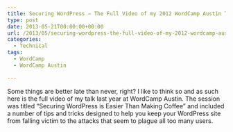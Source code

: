 ```yaml
---
title: Securing WordPress – The Full Video of my 2012 WordCamp Austin Talk
type: post
date: 2013-05-21T00:00:00+00:00
url: /2013/05/securing-wordpress-the-full-video-of-my-2012-wordcamp-austin-talk/
categories:
  - Technical
tags:
  - WordCamp
  - WordCamp Austin

---
```

Some things are better late than never, right? I like to think so and as such here is the full video of my talk last year at WordCamp Austin. The session was titled “Securing WordPress is Easier Than Making Coffee” and included a number of tips and tricks designed to help you keep your WordPress site from falling victim to the attacks that seem to plague all too many users.<figure class="wp-block-embed-wordpress-tv wp-block-embed is-type-video wp-embed-aspect-4-3 wp-has-aspect-ratio">

<div class="wp-block-embed__wrapper">
</div></figure>